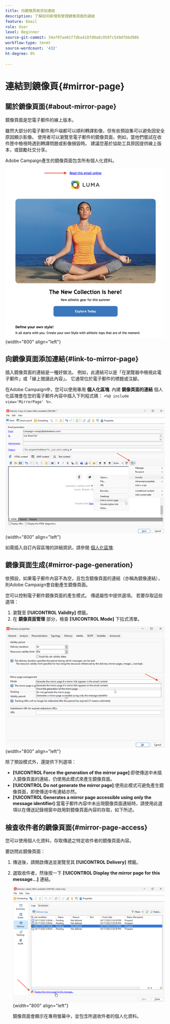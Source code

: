 ```yaml
---
title: 向鏡像頁面添加連結
description: 了解如何新增和管理鏡像頁面的連結
feature: Email
role: User
level: Beginner
source-git-commit: 34af97ae01f7dba418fd0a8c950fc549dfbbd98b
workflow-type: tm+mt
source-wordcount: '432'
ht-degree: 0%

---
```


# 連結到鏡像頁{#mirror-page}

## 關於鏡像頁面{#about-mirror-page}

鏡像頁面是您電子郵件的線上版本。

雖然大部分的電子郵件用戶端都可以順利轉譯影像，但有些預設集可以避免因安全原因顯示影像。 使用者可以瀏覽至電子郵件的鏡像頁面，例如，當他們嘗試在收件匣中檢視時遇到轉譯問題或影像損毀時。 建議您基於協助工具原因提供線上版本，或鼓勵社交分享。

Adobe Campaign產生的鏡像頁面包含所有個人化資料。

![鏡像連結示例](assets/mirror-page-link.png){width="600" align="left"}

## 向鏡像頁面添加連結{#link-to-mirror-page}

插入鏡像頁面的連結是一種好做法。 例如，此連結可以是「在瀏覽器中檢視此電子郵件」或「線上閱讀此內容」。 它通常位於電子郵件的標題或注腳。

在Adobe Campaign中，您可以使用專用 **個人化區塊**. 內建 **鏡像頁面的連結** 個人化區塊會在您的電子郵件內容中插入下列程式碼： `<%@ include view='MirrorPage' %>`.

![](assets/mirror-page-insert.png){width="800" align="left"}


如需插入自訂內容區塊的詳細資訊，請參閱 [個人化區塊](personalization-blocks.md).

## 鏡像頁面生成{#mirror-page-generation}

依預設，如果電子郵件內容不為空，且包含鏡像頁面的連結（亦稱為鏡像連結），則Adobe Campaign會自動產生鏡像頁面。

您可以控制電子郵件鏡像頁面的產生模式。 傳遞屬性中提供選項。 若要存取這些選項：

1. 瀏覽至 **[!UICONTROL Validity]** 標籤。
1. 在 **鏡像頁面管理** 部分，檢查 **[!UICONTROL Mode]** 下拉式清單。

![](assets/mirror-page-generation.png){width="800" align="left"}

除了預設模式外，還提供下列選項：

* **[!UICONTROL Force the generation of the mirror page]**:即使傳送中未插入鏡像頁面的連結，仍使用此模式來產生鏡像頁面。
* **[!UICONTROL Do not generate the mirror page]**:使用此模式可避免產生鏡像頁面，即使傳送中有連結亦然。
* **[!UICONTROL Generates a mirror page accessible using only the message identifier]**:當電子郵件內容中未出現鏡像頁面連結時，請使用此選項以在傳送記錄視窗中啟用對鏡像頁面內容的存取，如下所述。

## 檢查收件者的鏡像頁面{#mirror-page-access}

您可以使用個人化資料，存取傳遞之特定收件者的鏡像頁面內容。

要訪問此鏡像頁面：

1. 傳送後，請開啟傳送並瀏覽至其 **[!UICONTROL Delivery]** 標籤。

1. 選取收件者，然後按一下 **[!UICONTROL Display the mirror page for this message...]** 連結。

   ![](assets/mirror-page-display.png){width="800" align="left"}

   鏡像頁面會顯示在專用螢幕中，並包含所選收件者的個人化資料。

